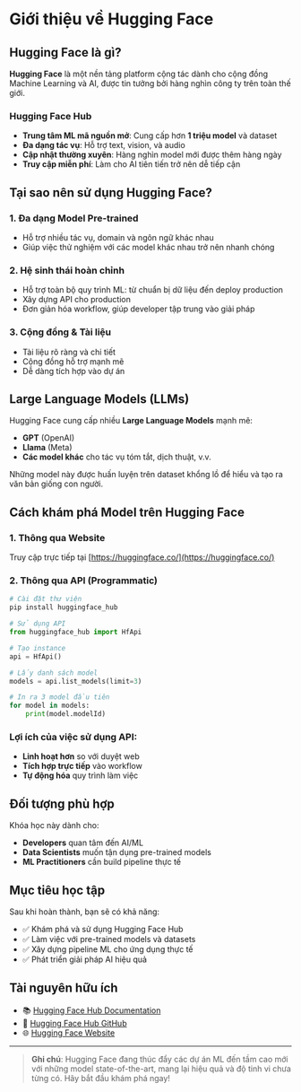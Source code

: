 # Giới thiệu về Hugging Face

## Hugging Face là gì?

**Hugging Face** là một nền tảng platform cộng tác dành cho cộng đồng Machine Learning và AI, được tin tưởng bởi hàng nghìn công ty trên toàn thế giới.

### Hugging Face Hub

- **Trung tâm ML mã nguồn mở**: Cung cấp hơn **1 triệu model** và dataset
- **Đa dạng tác vụ**: Hỗ trợ text, vision, và audio
- **Cập nhật thường xuyên**: Hàng nghìn model mới được thêm hàng ngày
- **Truy cập miễn phí**: Làm cho AI tiên tiến trở nên dễ tiếp cận

## Tại sao nên sử dụng Hugging Face?

### 1. Đa dạng Model Pre-trained
- Hỗ trợ nhiều tác vụ, domain và ngôn ngữ khác nhau
- Giúp việc thử nghiệm với các model khác nhau trở nên nhanh chóng

### 2. Hệ sinh thái hoàn chỉnh
- Hỗ trợ toàn bộ quy trình ML: từ chuẩn bị dữ liệu đến deploy production
- Xây dựng API cho production
- Đơn giản hóa workflow, giúp developer tập trung vào giải pháp

### 3. Cộng đồng & Tài liệu
- Tài liệu rõ ràng và chi tiết
- Cộng đồng hỗ trợ mạnh mẽ
- Dễ dàng tích hợp vào dự án

## Large Language Models (LLMs)

Hugging Face cung cấp nhiều **Large Language Models** mạnh mẽ:

- **GPT** (OpenAI)
- **Llama** (Meta)
- **Các model khác** cho tác vụ tóm tắt, dịch thuật, v.v.

Những model này được huấn luyện trên dataset khổng lồ để hiểu và tạo ra văn bản giống con người.

## Cách khám phá Model trên Hugging Face

### 1. Thông qua Website
Truy cập trực tiếp tại [https://huggingface.co/](https://huggingface.co/)

### 2. Thông qua API (Programmatic)

```python
# Cài đặt thư viện
pip install huggingface_hub

# Sử dụng API
from huggingface_hub import HfApi

# Tạo instance
api = HfApi()

# Lấy danh sách model
models = api.list_models(limit=3)

# In ra 3 model đầu tiên
for model in models:
    print(model.modelId)
```

### Lợi ích của việc sử dụng API:
- **Linh hoạt hơn** so với duyệt web
- **Tích hợp trực tiếp** vào workflow
- **Tự động hóa** quy trình làm việc

## Đối tượng phù hợp

Khóa học này dành cho:
- **Developers** quan tâm đến AI/ML
- **Data Scientists** muốn tận dụng pre-trained models
- **ML Practitioners** cần build pipeline thực tế

## Mục tiêu học tập

Sau khi hoàn thành, bạn sẽ có khả năng:
- ✅ Khám phá và sử dụng Hugging Face Hub
- ✅ Làm việc với pre-trained models và datasets
- ✅ Xây dựng pipeline ML cho ứng dụng thực tế
- ✅ Phát triển giải pháp AI hiệu quả

## Tài nguyên hữu ích

- 📚 [Hugging Face Hub Documentation](https://huggingface.co/docs/hub/index)
- 🔗 [Hugging Face Hub GitHub](https://github.com/huggingface/huggingface_hub)
- 🌐 [Hugging Face Website](https://huggingface.co/)

---

> **Ghi chú**: Hugging Face đang thúc đẩy các dự án ML đến tầm cao mới với những model state-of-the-art, mang lại hiệu quả và độ tinh vi chưa từng có. Hãy bắt đầu khám phá ngay!
